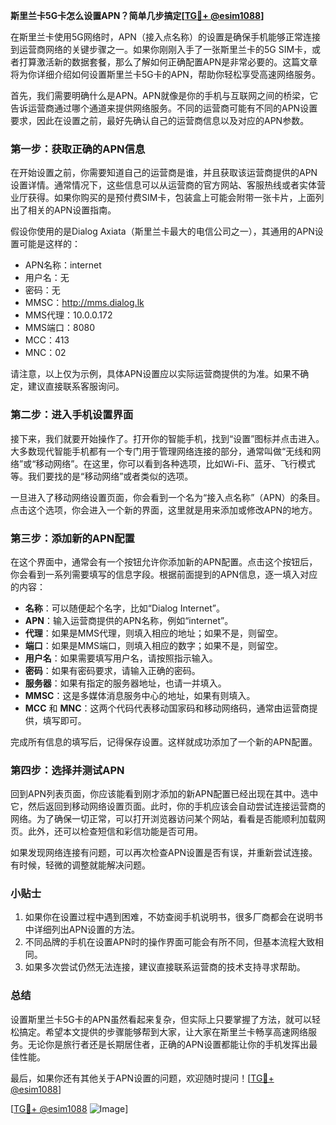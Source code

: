**斯里兰卡5G卡怎么设置APN？简单几步搞定[[TG💪+ @esim1088](https://t.me/s/esim1088)]**

在斯里兰卡使用5G网络时，APN（接入点名称）的设置是确保手机能够正常连接到运营商网络的关键步骤之一。如果你刚刚入手了一张斯里兰卡的5G SIM卡，或者打算激活新的数据套餐，那么了解如何正确配置APN是非常必要的。这篇文章将为你详细介绍如何设置斯里兰卡5G卡的APN，帮助你轻松享受高速网络服务。

首先，我们需要明确什么是APN。APN就像是你的手机与互联网之间的桥梁，它告诉运营商通过哪个通道来提供网络服务。不同的运营商可能有不同的APN设置要求，因此在设置之前，最好先确认自己的运营商信息以及对应的APN参数。

### **第一步：获取正确的APN信息**

在开始设置之前，你需要知道自己的运营商是谁，并且获取该运营商提供的APN设置详情。通常情况下，这些信息可以从运营商的官方网站、客服热线或者实体营业厅获得。如果你购买的是预付费SIM卡，包装盒上可能会附带一张卡片，上面列出了相关的APN设置指南。

假设你使用的是Dialog Axiata（斯里兰卡最大的电信公司之一），其通用的APN设置可能是这样的：
- APN名称：internet
- 用户名：无
- 密码：无
- MMSC：http://mms.dialog.lk
- MMS代理：10.0.0.172
- MMS端口：8080
- MCC：413
- MNC：02

请注意，以上仅为示例，具体APN设置应以实际运营商提供的为准。如果不确定，建议直接联系客服询问。

### **第二步：进入手机设置界面**

接下来，我们就要开始操作了。打开你的智能手机，找到“设置”图标并点击进入。大多数现代智能手机都有一个专门用于管理网络连接的部分，通常叫做“无线和网络”或“移动网络”。在这里，你可以看到各种选项，比如Wi-Fi、蓝牙、飞行模式等。我们要找的是“移动网络”或者类似的选项。

一旦进入了移动网络设置页面，你会看到一个名为“接入点名称”（APN）的条目。点击这个选项，你会进入一个新的界面，这里就是用来添加或修改APN的地方。

### **第三步：添加新的APN配置**

在这个界面中，通常会有一个按钮允许你添加新的APN配置。点击这个按钮后，你会看到一系列需要填写的信息字段。根据前面提到的APN信息，逐一填入对应的内容：

- **名称**：可以随便起个名字，比如“Dialog Internet”。
- **APN**：输入运营商提供的APN名称，例如“internet”。
- **代理**：如果是MMS代理，则填入相应的地址；如果不是，则留空。
- **端口**：如果是MMS端口，则填入相应的数字；如果不是，则留空。
- **用户名**：如果需要填写用户名，请按照指示输入。
- **密码**：如果有密码要求，请输入正确的密码。
- **服务器**：如果有指定的服务器地址，也请一并填入。
- **MMSC**：这是多媒体消息服务中心的地址，如果有则填入。
- **MCC** 和 **MNC**：这两个代码代表移动国家码和移动网络码，通常由运营商提供，填写即可。

完成所有信息的填写后，记得保存设置。这样就成功添加了一个新的APN配置。

### **第四步：选择并测试APN**

回到APN列表页面，你应该能看到刚才添加的新APN配置已经出现在其中。选中它，然后返回到移动网络设置页面。此时，你的手机应该会自动尝试连接运营商的网络。为了确保一切正常，可以打开浏览器访问某个网站，看看是否能顺利加载网页。此外，还可以检查短信和彩信功能是否可用。

如果发现网络连接有问题，可以再次检查APN设置是否有误，并重新尝试连接。有时候，轻微的调整就能解决问题。

### **小贴士**

1. 如果你在设置过程中遇到困难，不妨查阅手机说明书，很多厂商都会在说明书中详细列出APN设置的方法。
2. 不同品牌的手机在设置APN时的操作界面可能会有所不同，但基本流程大致相同。
3. 如果多次尝试仍然无法连接，建议直接联系运营商的技术支持寻求帮助。

### **总结**

设置斯里兰卡5G卡的APN虽然看起来复杂，但实际上只要掌握了方法，就可以轻松搞定。希望本文提供的步骤能够帮到大家，让大家在斯里兰卡畅享高速网络服务。无论你是旅行者还是长期居住者，正确的APN设置都能让你的手机发挥出最佳性能。

最后，如果你还有其他关于APN设置的问题，欢迎随时提问！[[TG💪+ @esim1088](https://t.me/s/esim1088)] 

[[TG💪+ @esim1088](https://t.me/s/esim1088) ![Image](https://i.postimg.cc/4NQfJmqS/Snipaste-2025-05-13-00-14-12.png)]